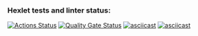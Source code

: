 ### Hexlet tests and linter status:
[![Actions Status](https://github.com/zxcmeowzxc/frontend-project-44/actions/workflows/hexlet-check.yml/badge.svg)](https://github.com/zxcmeowzxc/frontend-project-44/actions)
[![Quality Gate Status](https://sonarcloud.io/api/project_badges/measure?project=zxcmeowzxc_frontend-project-44&metric=alert_status)](https://sonarcloud.io/dashboard?id=zxcmeowzxc_frontend-project-44)
[![asciicast](https://asciinema.org/a/gE1BUEcWnPiuBkzVM0aUEv7AA.svg)](https://asciinema.org/a/gE1BUEcWnPiuBkzVM0aUEv7AA)
[![asciicast](https://asciinema.org/a/WRAOJaQsJjR9zOjYmg7nulRSb.svg)](https://asciinema.org/a/WRAOJaQsJjR9zOjYmg7nulRSb)